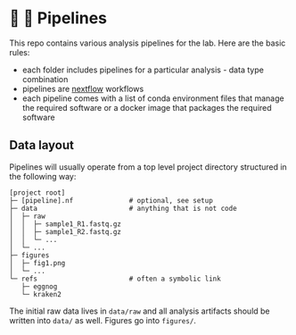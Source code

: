 # :hammer: :triangular_ruler: Pipelines

This repo contains various analysis pipelines for the lab. Here are the basic
rules:

- each folder includes pipelines for a particular analysis - data type combination
- pipelines are [nextflow](https://www.nextflow.io/) workflows
- each pipeline comes with a list of conda environment files that manage the required software
  or a docker image that packages the required software

## Data layout

Pipelines will usually operate from a top level project
directory structured in the following way:

```
[project root]
├─ [pipeline].nf              # optional, see setup
├─ data                       # anything that is not code
│  ├─ raw
│  │  ├─ sample1_R1.fastq.gz
│  │  ├─ sample1_R2.fastq.gz
│  │  └─ ...
│  └─ ...
├─ figures
│  ├─ fig1.png
│  └─ ...
└─ refs                       # often a symbolic link
   ├─ eggnog
   └─ kraken2
```

The initial raw data lives in `data/raw` and all analysis artifacts should
be written into `data/` as well. Figures go into `figures/`.